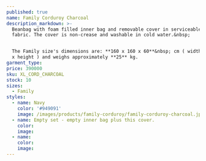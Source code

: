 ```yaml
---
published: true
name: Family Corduroy Charcoal
description_markdown: >-
  Beanbag with foam filled inner bag and removable cover in serviceable denim
  fabric. The cover is non-crease and washable in cold water.&nbsp;


  The Family size's dimensions are: **160 x 160 x 60**&nbsp; cm ( width x depth
  x height ) and weighs approximately **25** kg.
garment_type:
price: 390000
sku: XL_CORD_CHARCOAL
stock: 10
sizes:
  - Family
styles:
  - name: Navy
    color: '#949091'
    image: /images/products/family-corduroy/family-corduroy-charcoal.jpg
  - name: Empty set - empty inner bag plus this cover.
    color:
    image:
  - name:
    color:
    image:
---
```

